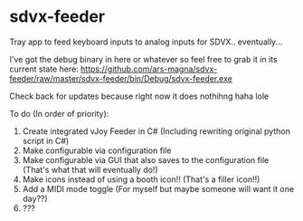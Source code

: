 # sdvx-feeder

Tray app to feed keyboard inputs to analog inputs for SDVX.. eventually...

I've got the debug binary in here or whatever so feel free to grab it in its current state here: https://github.com/ars-magna/sdvx-feeder/raw/master/sdvx-feeder/bin/Debug/sdvx-feeder.exe

Check back for updates because right now it does nothihng haha lole

To do (In order of priority):

1. Create integrated vJoy Feeder in C# (Including rewriting original python script in C#)
2. Make configurable via configuration file
3. Make configurable via GUI that also saves to the configuration file (That's what that will eventually do!)
4. Make icons instead of using a booth icon!! (That's a filler icon!!)
5. Add a MIDI mode toggle (For myself but maybe someone will want it one day??)
6. ???
